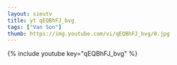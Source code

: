 ```yaml
--- 
layout: sieutv
title: yt qEQBhFJ_bvg
tags: ["Van Son"]
thumb: https://img.youtube.com/vi/qEQBhFJ_bvg/0.jpg
---
```

{% include youtube key="qEQBhFJ_bvg" %} 
